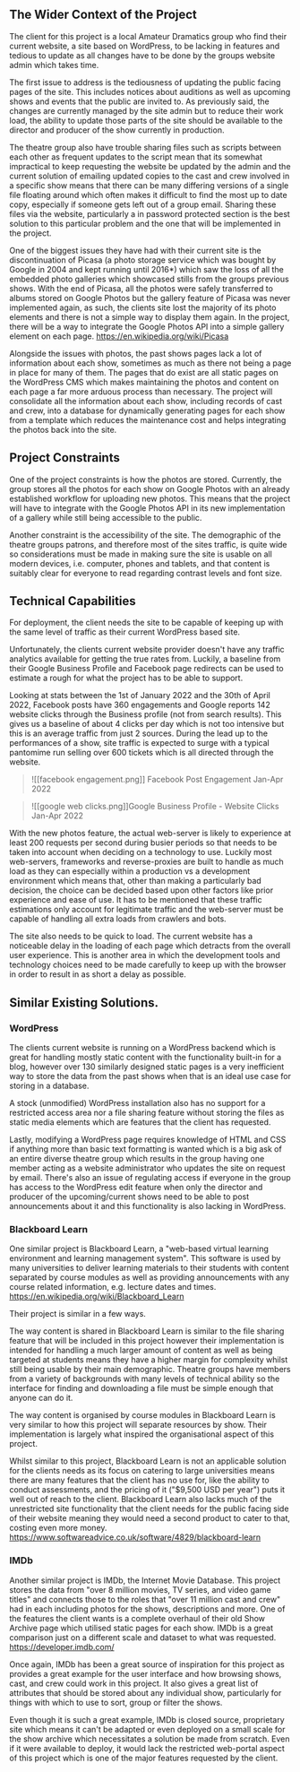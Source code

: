 ## The Wider Context of the Project
The client for this project is a local Amateur Dramatics group who find their current website, a site based on WordPress, to be lacking in features and tedious to update as all changes have to be done by the groups website admin which takes time.

The first issue to address is the tediousness of updating the public facing pages of the site. This includes notices about auditions as well as upcoming shows and events that the public are invited to. As previously said, the changes are currently managed by the site admin but to reduce their work load, the ability to update those parts of the site should be available to the director and producer of the show currently in production.

The theatre group also have trouble sharing files such as scripts between each other as frequent updates to the script mean that its somewhat impractical to keep requesting the website be updated by the admin and the current solution of emailing updated copies to the cast and crew involved in a specific show means that there can be many differing versions of a single file floating around which often makes it difficult to find the most up to date copy, especially if someone gets left out of a group email. Sharing these files via the website, particularly a in password protected section is the best solution to this particular problem and the one that will be implemented in the project.

One of the biggest issues they have had with their current site is the discontinuation of Picasa (a photo storage service which was bought by Google in 2004 and kept running until 2016*) which saw the loss of all the embedded photo galleries which showcased stills from the groups previous shows. With the end of Picasa, all the photos were safely transferred to albums stored on Google Photos but the gallery feature of Picasa was never implemented again, as such, the clients site lost the majority of its photo elements and there is not a simple way to display them again. In the project, there will be a way to integrate the Google Photos API into a simple gallery element on each page.  https://en.wikipedia.org/wiki/Picasa

Alongside the issues with photos, the past shows pages lack a lot of information about each show, sometimes as much as there not being a page in place for many of them. The pages that do exist are all static pages on the WordPress CMS which makes maintaining the photos and content on each page a far more arduous process than necessary. The project will consolidate all the information about each show, including records of cast and crew, into a database for dynamically generating pages for each show from a template which reduces the maintenance cost and helps integrating the photos back into the site.

## Project Constraints
One of the project constraints is how the photos are stored. Currently, the group stores all the photos for each show on Google Photos with an already established workflow for uploading new photos. This means that the project will have to integrate with the Google Photos API in its new implementation of a gallery while still being accessible to the public. 

Another constraint is the accessibility of the site. The demographic of the theatre groups patrons, and therefore most of the sites traffic, is quite wide so considerations must be made in making sure the site is usable on all modern devices, i.e. computer, phones and tablets, and that content is suitably clear for everyone to read regarding contrast levels and font size.

## Technical Capabilities
For deployment, the client needs the site to be capable of keeping up with the same level of traffic as their current WordPress based site. 

Unfortunately, the clients current website provider doesn't have any traffic analytics available for getting the true rates from. Luckily, a baseline from their Google Business Profile and Facebook page redirects can be used to estimate a rough for what the project has to be able to support.

Looking at stats between the 1st of January 2022 and the 30th of April 2022, Facebook posts have 360 engagements and Google reports 142 website clicks through the Business profile (not from search results). This gives us a baseline of about 4 clicks per day which is not too intensive but this is an average traffic from just 2 sources. During the lead up to the performances of a show, site traffic is expected to surge with a typical pantomime run selling over 600 tickets which is all directed through the website. 

> ![[facebook engagement.png]] Facebook Post Engagement Jan-Apr 2022

> ![[google web clicks.png]]Google Business Profile - Website Clicks Jan-Apr 2022

With the new photos feature, the actual web-server is likely to experience at least 200 requests per second during busier periods so that needs to be taken into account when deciding on a technology to use. Luckily most web-servers, frameworks and reverse-proxies are built to handle as much load as they can especially within a production vs a development environment which means that, other than making a particularly bad decision, the choice can be decided based upon other factors like prior experience and ease of use. It has to be mentioned that these traffic estimations only account for legitimate traffic and the web-server must be capable of handling all extra loads from crawlers and bots.

The site also needs to be quick to load. The current website has a noticeable delay in the loading of each page which detracts from the overall user experience. This is another area in which the development tools and technology choices need to be made carefully to keep up with the browser in order to result in as short a delay as possible.

## Similar Existing Solutions.

### WordPress
The clients current website is running on a WordPress backend which is great for handling mostly static content with the functionality built-in for a blog, however over 130 similarly designed static pages is a very inefficient way to store the data from the past shows when that is an ideal use case for storing in a database. 

A stock (unmodified) WordPress installation also has no support for a restricted access area nor a file sharing feature without storing the files as static media elements which are features that the client has requested.

Lastly, modifying a WordPress page requires knowledge of HTML and CSS if anything more than basic text formatting is wanted which is a big ask of an entire diverse theatre group which results in the group having one member acting as a website administrator who updates the site on request by email. There's also an issue of regulating access if everyone in the group has access to the WordPress edit feature when only the director and producer of the upcoming/current shows need to be able to post announcements about it and this functionality is also lacking in WordPress.

### Blackboard Learn
One similar project is Blackboard Learn, a "web-based virtual learning environment and learning management system". This software is used by many universities to deliver learning materials to their students with content separated by course modules as well as providing announcements with any course related information, e.g. lecture dates and times.
https://en.wikipedia.org/wiki/Blackboard_Learn

Their project is similar in a few ways. 

The way content is shared in Blackboard Learn is similar to the file sharing feature that will be included in this project however their implementation is intended for handling a much larger amount of content as well as being targeted at students means they have a higher margin for complexity whilst still being usable by their main demographic. Theatre groups have members from a variety of backgrounds with many levels of technical ability so the interface for finding and downloading a file must be simple enough that anyone can do it.

The way content is organised by course modules in Blackboard Learn is very similar to how this project will separate resources by show. Their implementation is largely what inspired the organisational aspect of this project.

Whilst similar to this project, Blackboard Learn is not an applicable solution for the clients needs as its focus on catering to large universities means there are many features that the client has no use for, like the ability to conduct assessments, and the pricing of it ("$9,500 USD per year") puts it well out of reach to the client. Blackboard Learn also lacks much of the unrestricted site functionality that the client needs for the public facing side of their website meaning they would need a second product to cater to that, costing even more money.
https://www.softwareadvice.co.uk/software/4829/blackboard-learn

### IMDb
Another similar project is IMDb, the Internet Movie Database. This project stores the data from "over 8 million movies, TV series, and video game titles" and connects those to the roles that "over 11 million cast and crew" had in each including photos for the shows, descriptions and more. One of the features the client wants is a complete overhaul of their old Show Archive page which utilised static pages for each show. IMDb is a great comparison just on a different scale and dataset to what was requested. https://developer.imdb.com/

Once again, IMDb has been a great source of inspiration for this project as provides a great example for the user interface and how browsing shows, cast, and crew could work in this project. It also gives a great list of attributes that should be stored about any individual show, particularly for things with which to use to sort, group or filter the shows.

Even though it is such a great example, IMDb is closed source, proprietary site which means it can't be adapted or even deployed on a small scale for the show archive which necessitates a solution be made from scratch. Even if it were available to deploy, it would lack the restricted web-portal aspect of this project which is one of the major features requested by the client. 



